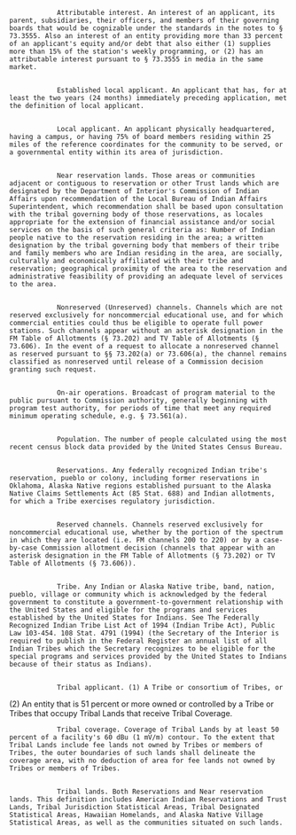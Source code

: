 
                Attributable interest. An interest of an applicant, its parent, subsidiaries, their officers, and members of their governing boards that would be cognizable under the standards in the notes to § 73.3555. Also an interest of an entity providing more than 33 percent of an applicant's equity and/or debt that also either (1) supplies more than 15% of the station's weekly programming, or (2) has an attributable interest pursuant to § 73.3555 in media in the same market.


                Established local applicant. An applicant that has, for at least the two years (24 months) immediately preceding application, met the definition of local applicant.


                Local applicant. An applicant physically headquartered, having a campus, or having 75% of board members residing within 25 miles of the reference coordinates for the community to be served, or a governmental entity within its area of jurisdiction.


                Near reservation lands. Those areas or communities adjacent or contiguous to reservation or other Trust lands which are designated by the Department of Interior's Commission of Indian Affairs upon recommendation of the Local Bureau of Indian Affairs Superintendent, which recommendation shall be based upon consultation with the tribal governing body of those reservations, as locales appropriate for the extension of financial assistance and/or social services on the basis of such general criteria as: Number of Indian people native to the reservation residing in the area; a written designation by the tribal governing body that members of their tribe and family members who are Indian residing in the area, are socially, culturally and economically affiliated with their tribe and reservation; geographical proximity of the area to the reservation and administrative feasibility of providing an adequate level of services to the area.


                Nonreserved (Unreserved) channels. Channels which are not reserved exclusively for noncommercial educational use, and for which commercial entities could thus be eligible to operate full power stations. Such channels appear without an asterisk designation in the FM Table of Allotments (§ 73.202) and TV Table of Allotments (§ 73.606). In the event of a request to allocate a nonreserved channel as reserved pursuant to §§ 73.202(a) or 73.606(a), the channel remains classified as nonreserved until release of a Commission decision granting such request.


                On-air operations. Broadcast of program material to the public pursuant to Commission authority, generally beginning with program test authority, for periods of time that meet any required minimum operating schedule, e.g. § 73.561(a).


                Population. The number of people calculated using the most recent census block data provided by the United States Census Bureau.


                Reservations. Any federally recognized Indian tribe's reservation, pueblo or colony, including former reservations in Oklahoma, Alaska Native regions established pursuant to the Alaska Native Claims Settlements Act (85 Stat. 688) and Indian allotments, for which a Tribe exercises regulatory jurisdiction.


                Reserved channels. Channels reserved exclusively for noncommercial educational use, whether by the portion of the spectrum in which they are located (i.e. FM channels 200 to 220) or by a case-by-case Commission allotment decision (channels that appear with an asterisk designation in the FM Table of Allotments (§ 73.202) or TV Table of Allotments (§ 73.606)).


                Tribe. Any Indian or Alaska Native tribe, band, nation, pueblo, village or community which is acknowledged by the federal government to constitute a government-to-government relationship with the United States and eligible for the programs and services established by the United States for Indians. See The Federally Recognized Indian Tribe List Act of 1994 (Indian Tribe Act), Public Law 103-454. 108 Stat. 4791 (1994) (the Secretary of the Interior is required to publish in the Federal Register an annual list of all Indian Tribes which the Secretary recognizes to be eligible for the special programs and services provided by the United States to Indians because of their status as Indians).


                Tribal applicant. (1) A Tribe or consortium of Tribes, or

(2) An entity that is 51 percent or more owned or controlled by a Tribe or Tribes that occupy Tribal Lands that receive Tribal Coverage.


                Tribal coverage. Coverage of Tribal Lands by at least 50 percent of a facility's 60 dBu (1 mV/m) contour. To the extent that Tribal Lands include fee lands not owned by Tribes or members of Tribes, the outer boundaries of such lands shall delineate the coverage area, with no deduction of area for fee lands not owned by Tribes or members of Tribes.


                Tribal lands. Both Reservations and Near reservation lands. This definition includes American Indian Reservations and Trust Lands, Tribal Jurisdiction Statistical Areas, Tribal Designated Statistical Areas, Hawaiian Homelands, and Alaska Native Village Statistical Areas, as well as the communities situated on such lands.

